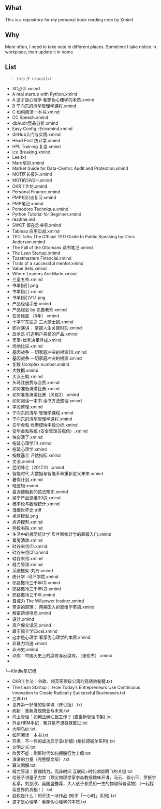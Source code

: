 ﻿
## What

This is a repository for my personal book reading note by Xmind

## Why

More often, I need to take note in different places. Sometime I take notice in workplace, then update it in home.

## List
> tree /F > local.txt
-   3C点评.xmind
-   A real startup with Python.xmind
-   A 这才是心理学 看穿伪心理学的本质.xmind
-   B 宁向东的清华管理学课程.xmind
-   C 如何阅读一本书.xmind
-   CC Speech.xmind
-   dbAudit竞品分析.xmind
-   Easy Config.-Ericxmind.xmind
-   GitHub入门与实践.xmind
-   Head First 统计学.xmind
-   HPL Training  复盘.xmind
-   Ice Breaking.xmind
-   Lee.txt
-   Marc培训.xmind
-   Market Guide for Data-Centric Audit and Protection.xmind
-   MOT区长报告.xmind
-   MOT的5W2H.xmind
-   OKR工作坊.xmind
-   Personal Finance.xmind
-   PMP知识点复习.xmind
-   PMP笔记.xmind
-   Pomodoro Technique.xmind
-   Python Tutorial for Beginner.xmind
-   readme.md
-   SWOT-留在念书吧.xmind
-   Tableau 应用实战.xmind
-   TED Talks The Official TED Guide to Public Speaking by Chris Anderson.xmind
-   The Fall of the Ottomans 读书笔记.xmind
-   The Lean Startup.xmind
-   Toastmasters Financial.xmind
-   Traits of a successful mentor.xmind
-   Value Sets.xmind
-   Where Leaders Are Made.xmind
-   三皇五帝.xmind
-   书单指引.png
-   书单指引.xmind
-   书单指引V1.1.png
-   产品经理手册.xmind
-   产品规划  by 凯撒老师.xmind
-   任务维度 （5年）.xmind
-   十字军东征之 三大骑士团.xmind
-   即兴演讲： 掌握人生关键时刻.xmind
-   启示录 打造用户喜爱的产品.xmind
-   吴军-优秀决策养成.xmind
-   场地比较.xmind
-   基因战争 一切家庭冲突的根源(1).xmind
-   基因战争 一切家庭冲突的根源.xmind
-   复数 Complex number.xmind
-   大数据.xmind
-   大汉王朝.xmind
-   头马注册费与会费.xmind
-   如何准备演讲比赛.xmind
-   如何准备演讲比赛（风格2）.xmind
-   如何阅读一本书 读书方法整理.xmind
-   字段整理.xmind
-   宁向东的清华 管理学课程.xmind
-   宁向东的清华管理学课程.xmind
-   安华金和 检索模块字段分析.xmind
-   安华金和系统 (安全管理员视角）.xmind
-   快崩溃了.xmind
-   拖延心理学(1).xmind
-   拖延心理学.xmind
-   指数基金 评估指标.xmind
-   文法.xmind
-   昆明峰会（2017.11）.xmind
-   智能时代 大数据与智能革命重新定义未来.xmind
-   暑假计划.xmind
-   暗逻辑.xmind
-   最近接触到的语法知识.xmind
-   梁宁产品思维30讲.xmind
-   概率论与数理统计.xmind
-   漫画世界史.pdf
-   点评模型.png
-   点评模型.xmind
-   熊毅书院.xmind
-   生活中的极简统计学 贝叶斯统计学的超级入门.xmind
-   看房清单.xmind
-   硅谷来信(1).xmind
-   硅谷来信(2).xmind
-   硅谷来信.xmind
-   精力管理.xmind
-   系统框架-刘丹.xmind
-   统计学 -可汗学院.xmind
-   耶路撒冷三千年(1).xmind
-   耶路撒冷三千年(2).xmind
-   耶路撒冷三千年.xmind
-   自控力 The Willpower Instinct.xmind
-   英语的原理： 用美国人的思维学英语.xmind
-   解密跨境电商.xmind
-   设计.xmind
-   资产保全误区.xmind
-   跟王佩丰学Excel.xmind
-   这才是心理学 看穿伪心理学的本质.xmind
-   非暴力沟通.xmind
-   非洲史.xmind
-   顽疾：中国历史上的腐败与反腐败。（张宏杰）.xmind
-   
└─Kindle笔记组
-  OKR工作法：谷歌、领英等顶级公司的高绩效秘籍.txt
-  The Lean Startup： How Today’s Entrepreneurs Use Continuous Innovation to Create Radically Successful Businesses.txt
-  三体.txt
-  世界第一好懂的哲学课（修订版）.txt
-  刷新：重新发现商业与未来.txt
-  向上管理：如何正确汇报工作？ (盛世新管理书架).txt
-  外企HRM手记：我只是不想将就着过.txt
-  大明乌纱.txt
-  如何阅读一本书.txt
-  异类：不一样的成功启示录(新版) (格拉德威尔系列).txt
-  文明之光.txt
-  欲罢不能：刷屏时代如何摆脱行为上瘾.txt
-  演讲的力量（完整图文版）.txt
-  算法图解.txt
-  精力管理：管理精力，而非时间 互联网+时代顺势腾飞的关键.txt
-  给孩子讲量子力学（顶尖物理学家李淼教授趣味开讲，马云、徐小平、罗振宇私享，刘慈欣、吴国盛推荐，大人孩子都受用一生的物理科普读物）（一起探索世界的真相！）.txt
-  股权是什么：知乎沈一冰作品 (知乎「一小时」系列).txt
-  这才是心理学：看穿伪心理学的本质.txt